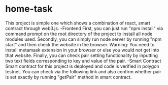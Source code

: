 # home-task

This project is simple one which shows a combination of react, smart contract through web3.js.
-Frontend
First, you can just run "npm install" via command prompt on the root directory of the project to install all node modules used.
Secondly, you can simply run node server by running "npm start" and then check the website in the browser.
  Warning: You need to install metamask extension in your browser or else you would not get into that website.
Finally, you can check pair setting functionality by inputting two text fields corresponding to key and value of the pair.
-Smart Contract
Smart contract for this project is deployed and code is verified in polygon testnet. You can check via the following link and also confirm whether pair is set exactly by running "getPair" method in smart contract.
